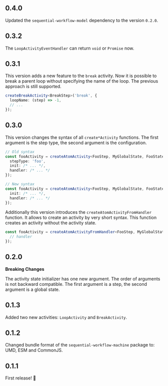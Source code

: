 ## 0.4.0

Updated the `sequential-workflow-model` dependency to the version `0.2.0`.

## 0.3.2

The `LoopActivityEventHandler` can return `void` or `Promise` now.

## 0.3.1

This version adds a new feature to the `break` activity. Now it is possible to break a parent loop without specifying the name of the loop. The previous approach is still supported.

```ts
createBreakActivity<BreakStep>('break', {
  loopName: (step) => -1,
  // ...
});
```

## 0.3.0

This version changes the syntax of all `create*Activity` functions. The first argument is the step type, the second argument is the configuration.

```ts
// Old syntax
const fooActivity = createAtomActivity<FooStep, MyGlobalState, FooStateState>({
  stepType: 'foo',
  init: /* ... */,
  handler: /* ... */
});

// New syntax
const fooActivity = createAtomActivity<FooStep, MyGlobalState, FooStateState>('foo', {
  init: /* ... */,
  handler: /* ... */
});
```

Additionally this version introduces the `createAtomActivityFromHandler` function. It allows to create an activity by very short syntax. This function creates an activity without the activity state.

```ts
const fooActivity = createAtomActivityFromHandler<FooStep, MyGlobalState>('foo', async (step, globalState) => {
  // handler
});
```

## 0.2.0

**Breaking Changes**

The activity state initializer has one new argument. The order of arguments is not backward compatible. The first argument is a step, the second argument is a global state.

## 0.1.3

Added two new activities: `LoopActivity` and `BreakActivity`.

## 0.1.2

Changed bundle format of the `sequential-workflow-machine` package to: UMD, ESM and CommonJS.

## 0.1.1

First release! 🎉
